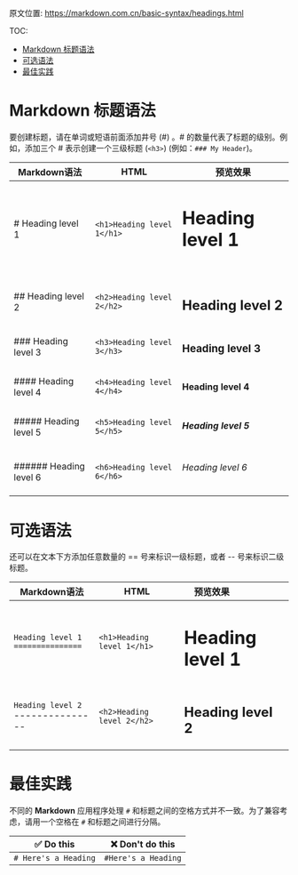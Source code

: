 原文位置: https://markdown.com.cn/basic-syntax/headings.html

TOC:
- [Markdown 标题语法](#Markdown标题语法)
- [可选语法](#可选语法)
- [最佳实践](#最佳实践)

# Markdown 标题语法
要创建标题，请在单词或短语前面添加井号 (#) 。# 的数量代表了标题的级别。例如，添加三个 # 表示创建一个三级标题 (`<h3>`) (例如：`### My Header`)。

| Markdown语法 | HTML	| 预览效果 |
| --- | --- | --- |
| # Heading level 1 |	`<h1>Heading level 1</h1>` | <h1>Heading level 1<h1> |
| ## Heading level 2 |	`<h2>Heading level 2</h2>` | <h2>Heading level 2</h2> |	
| ### Heading level 3	| `<h3>Heading level 3</h3>` | <h3>Heading level 3</h3> |	
| #### Heading level 4 |	`<h4>Heading level 4</h4>` | <h4>Heading level 4</h4> |	
| ##### Heading level 5 |	`<h5>Heading level 5</h5>` | <h5>Heading level 5</h5> |	
| ###### Heading level 6 |	`<h6>Heading level 6</h6>` | <h6>Heading level 6</h6> |	

# 可选语法
还可以在文本下方添加任意数量的 == 号来标识一级标题，或者 -- 号来标识二级标题。

|Markdown语法|HTML|<div style="width:100px;">预览效果</div>|
|---|---|---|
|`Heading level 1`<br> `===============`|`<h1>Heading level 1</h1>`|<h1>Heading level 1</h1>|	
|`Heading level 2`<br>---------------|`<h2>Heading level 2</h2>`|<h2>Heading level 2</h2>|

# 最佳实践
不同的 **Markdown** 应用程序处理 `#` 和标题之间的空格方式并不一致。为了兼容考虑，请用一个空格在 `#` 和标题之间进行分隔。

|✅  Do this|❌  Don't do this|
|---|---|
|`# Here's a Heading`|`#Here's a Heading`|
